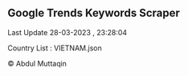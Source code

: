 

## Google Trends Keywords Scraper 
 
Last Update 28-03-2023 , 23:28:04

Country List :
VIETNAM.json



© Abdul Muttaqin 
